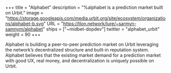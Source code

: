 +++
title = "Alphabet"
description = "%alphabet is a prediction market built on Urbit."
image = "https://storage.googleapis.com/media.urbit.org/site/ecosystem/organizations/alphabet-b.svg"
URL = "https://tlon.network/lure/~sarmyn-samnym/alphabet"
ships = ["~midbet-dopdev"]
twitter = "alphabet_urbit"
weight = 90
+++

Alphabet is building a peer-to-peer prediction market on Urbit leveraging the network’s decentralized structure and built-in reputation system. Alphabet believes that the existing market demand for a prediction market with good UX, real money, and decentralization is uniquely possible on Urbit.
